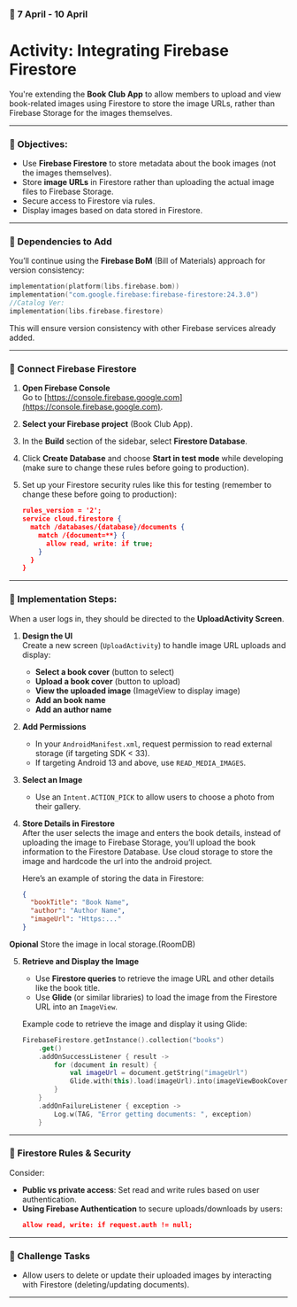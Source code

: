 ### 📅 **7 April - 10 April**

# **Activity: Integrating Firebase Firestore**

You're extending the **Book Club App** to allow members to upload and view book-related images using Firestore to store the image URLs, rather than Firebase Storage for the images themselves.

---

### 🧩 Objectives:

- Use **Firebase Firestore** to store metadata about the book images (not the images themselves).
- Store **image URLs** in Firestore rather than uploading the actual image files to Firebase Storage.
- Secure access to Firestore via rules.
- Display images based on data stored in Firestore.

---

### 🔧 Dependencies to Add

You’ll continue using the **Firebase BoM** (Bill of Materials) approach for version consistency:

```kotlin
implementation(platform(libs.firebase.bom))
implementation("com.google.firebase:firebase-firestore:24.3.0")
//Catalog Ver:
implementation(libs.firebase.firestore)
```

This will ensure version consistency with other Firebase services already added.

---

### 🔌 Connect Firebase Firestore

1. **Open Firebase Console**  
   Go to [https://console.firebase.google.com](https://console.firebase.google.com).

2. **Select your Firebase project** (Book Club App).

3. In the **Build** section of the sidebar, select **Firestore Database**.

4. Click **Create Database** and choose **Start in test mode** while developing (make sure to change these rules before going to production).

5. Set up your Firestore security rules like this for testing (remember to change these before going to production):

   ```json
   rules_version = '2';
   service cloud.firestore {
     match /databases/{database}/documents {
       match /{document=**} {
         allow read, write: if true;
       }
     }
   }
   ```

---

### 🧠 Implementation Steps:

When a user logs in, they should be directed to the **UploadActivity Screen**.

1. **Design the UI**  
   Create a new screen (`UploadActivity`) to handle image URL uploads and display:
   - **Select a book cover** (button to select)
   - **Upload a book cover** (button to upload)
   - **View the uploaded image** (ImageView to display image)
   - **Add an book name**
   - **Add an author name**

2. **Add Permissions**  
   - In your `AndroidManifest.xml`, request permission to read external storage (if targeting SDK < 33).
   - If targeting Android 13 and above, use `READ_MEDIA_IMAGES`.

3. **Select an Image**  
   - Use an `Intent.ACTION_PICK` to allow users to choose a photo from their gallery.

4. **Store Details in Firestore**  
   After the user selects the image and enters the book details, instead of uploading the image to Firebase Storage, you’ll upload the book information to the Firestore Database.
   Use cloud storage to store the image and hardcode the url into the android project.

   Here’s an example of storing the data in Firestore:

   ```json
   {
     "bookTitle": "Book Name",
     "author": "Author Name",
     "imageUrl": "Https:..."
   }
   ```
**Opional** Store the image in local storage.(RoomDB)

5. **Retrieve and Display the Image**  
   - Use **Firestore queries** to retrieve the image URL and other details like the book title.
   - Use **Glide** (or similar libraries) to load the image from the Firestore URL into an `ImageView`.

   Example code to retrieve the image and display it using Glide:
   ```kotlin
   FirebaseFirestore.getInstance().collection("books")
       .get()
       .addOnSuccessListener { result ->
           for (document in result) {
               val imageUrl = document.getString("imageUrl")
               Glide.with(this).load(imageUrl).into(imageViewBookCover)
           }
       }
       .addOnFailureListener { exception ->
           Log.w(TAG, "Error getting documents: ", exception)
       }
   ```

---

### 🔐 Firestore Rules & Security

Consider:
- **Public vs private access**: Set read and write rules based on user authentication.
- **Using Firebase Authentication** to secure uploads/downloads by users:
   ```json
   allow read, write: if request.auth != null;
   ```

---

### 🧪 Challenge Tasks

- Allow users to delete or update their uploaded images by interacting with Firestore (deleting/updating documents).

---
